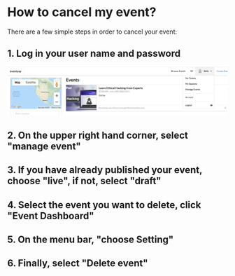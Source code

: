 # How to cancel my event? 


There are a few simple steps in order to cancel your event: 


## 1. Log in your user name and password


![Cancellations](cancellations/image/Deleting-event-1.png)



## 2. On the upper right hand corner, select "manage event"



## 3. If you have already published your event, choose "live", if not, select "draft"



## 4. Select the event you want to delete, click "Event Dashboard"



## 5. On the menu bar, "choose Setting"



## 6. Finally, select "Delete event"
